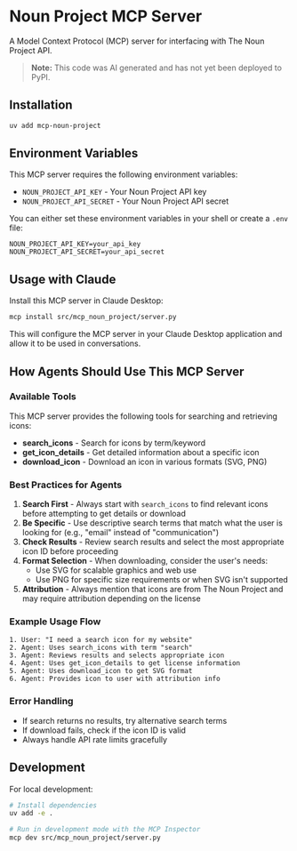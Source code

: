# Noun Project MCP Server

A Model Context Protocol (MCP) server for interfacing with The Noun Project API.

> **Note:** This code was AI generated and has not yet been deployed to PyPI.

## Installation

```bash
uv add mcp-noun-project
```

## Environment Variables

This MCP server requires the following environment variables:

- `NOUN_PROJECT_API_KEY` - Your Noun Project API key
- `NOUN_PROJECT_API_SECRET` - Your Noun Project API secret

You can either set these environment variables in your shell or create a `.env` file:

```
NOUN_PROJECT_API_KEY=your_api_key
NOUN_PROJECT_API_SECRET=your_api_secret
```

## Usage with Claude

Install this MCP server in Claude Desktop:

```bash
mcp install src/mcp_noun_project/server.py
```

This will configure the MCP server in your Claude Desktop application and allow it to be used in conversations.

## How Agents Should Use This MCP Server

### Available Tools

This MCP server provides the following tools for searching and retrieving icons:

- **search_icons** - Search for icons by term/keyword
- **get_icon_details** - Get detailed information about a specific icon
- **download_icon** - Download an icon in various formats (SVG, PNG)

### Best Practices for Agents

1. **Search First** - Always start with `search_icons` to find relevant icons before attempting to get details or download
2. **Be Specific** - Use descriptive search terms that match what the user is looking for (e.g., "email" instead of "communication")
3. **Check Results** - Review search results and select the most appropriate icon ID before proceeding
4. **Format Selection** - When downloading, consider the user's needs:
   - Use SVG for scalable graphics and web use
   - Use PNG for specific size requirements or when SVG isn't supported
5. **Attribution** - Always mention that icons are from The Noun Project and may require attribution depending on the license

### Example Usage Flow

```
1. User: "I need a search icon for my website"
2. Agent: Uses search_icons with term "search"
3. Agent: Reviews results and selects appropriate icon
4. Agent: Uses get_icon_details to get license information
5. Agent: Uses download_icon to get SVG format
6. Agent: Provides icon to user with attribution info
```

### Error Handling

- If search returns no results, try alternative search terms
- If download fails, check if the icon ID is valid
- Always handle API rate limits gracefully

## Development

For local development:

```bash
# Install dependencies
uv add -e .

# Run in development mode with the MCP Inspector
mcp dev src/mcp_noun_project/server.py
```